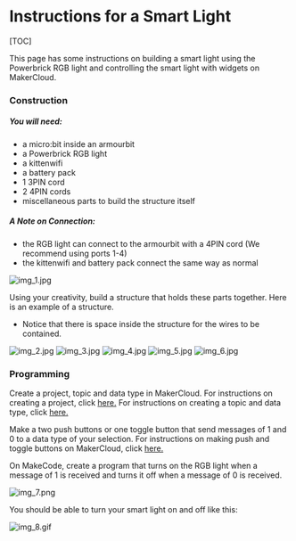 # Instructions for a Smart Light

[TOC]



This page has some instructions on building a smart light using the Powerbrick RGB light and controlling the smart light with widgets on MakerCloud.

### Construction
##### You will need:
- a micro:bit inside an armourbit
- a Powerbrick RGB light
- a kittenwifi
- a battery pack
- 1 3PIN cord
- 2 4PIN cords
- miscellaneous parts to build the structure itself

##### A Note on Connection:
- the RGB light can connect to the armourbit with a 4PIN cord (We recommend using ports 1-4)
- the kittenwifi and battery pack connect the same way as normal


![img_1.jpg](img/img_1.JPG)

Using your creativity, build a structure that holds these parts together. Here is an example of a structure.
- Notice that there is space inside the structure for the wires to be contained.

![img_2.jpg](img/img_2.JPG)
![img_3.jpg](img/img_3.JPG)
![img_4.jpg](img/img_4.JPG)
![img_5.jpg](img/img_5.JPG)
![img_6.jpg](img/img_6.JPG)

### Programming
Create a project, topic and data type in MakerCloud. For instructions on creating a project, click [here.](../../ch1_project/project.md) For instructions on creating a topic and data type, click [here.](../../ch3_Topic/topic.md)

Make a two push buttons or one toggle button that send messages of 1 and 0 to a data type of your selection.
For instructions on making push and toggle buttons on MakerCloud, click [here.](../../ch6.1_widgets/microbit_light.md)


On MakeCode, create a program that turns on the RGB light when a message of 1 is received and turns it off when a message of 0 is received.

![img_7.png](img/img_7.png)

You should be able to turn your smart light on and off like this:

![img_8.gif](img/img_8.gif)